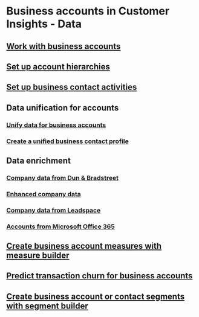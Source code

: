 # Business accounts in Customer Insights - Data
## [Work with business accounts](work-with-business-accounts.md)

## [Set up account hierarchies](account-hierarchies.md)
## [Set up business contact activities](activities-contacts.md)

## Data unification for accounts
### [Unify data for business accounts](data-unification-b2b.md)
### [Create a unified business contact profile](data-unification-contacts.md)

## Data enrichment
### [Company data from Dun & Bradstreet](enrichment-dnb.md)
### [Enhanced company data](enrichment-enhanced-company-data.md)
### [Company data from Leadspace](enrichment-leadspace.md)
### [Accounts from Microsoft Office 365](enrichment-office.md)

## [Create business account measures with measure builder](measure-builder-b2b.md)
## [Predict transaction churn for business accounts](predict-transactional-b2b.md)
## [Create business account or contact segments with segment builder](segment-builder-b2b.md)
